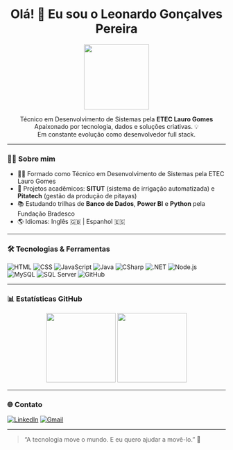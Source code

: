 <h1 align="center">Olá! 👋 Eu sou o Leonardo Gonçalves Pereira</h1>

<p align="center">
  <img src="https://media.giphy.com/media/3o7abB06u9bNzA8lu8/giphy.gif" width="150">
</p>

<p align="center">
  Técnico em Desenvolvimento de Sistemas pela <strong>ETEC Lauro Gomes</strong> <br>
  Apaixonado por tecnologia, dados e soluções criativas. 💡 <br>
  Em constante evolução como desenvolvedor full stack.
</p>

---

### 👨‍💻 Sobre mim

- 👨‍🎓 Formado como Técnico em Desenvolvimento de Sistemas pela ETEC Lauro Gomes  
- 💼 Projetos acadêmicos: **SITUT** (sistema de irrigação automatizada) e **Pitatech** (gestão da produção de pitayas)  
- 📚 Estudando trilhas de **Banco de Dados**, **Power BI** e **Python** pela Fundação Bradesco  
- 🌎 Idiomas: Inglês 🇬🇧 | Espanhol 🇪🇸

---

### 🛠️ Tecnologias & Ferramentas

![HTML](https://img.shields.io/badge/HTML5-E34F26?style=for-the-badge&logo=html5&logoColor=fff)
![CSS](https://img.shields.io/badge/CSS3-1572B6?style=for-the-badge&logo=css3&logoColor=fff)
![JavaScript](https://img.shields.io/badge/JavaScript-F7DF1E?style=for-the-badge&logo=javascript&logoColor=000)
![Java](https://img.shields.io/badge/Java-ED8B00?style=for-the-badge&logo=java&logoColor=fff)
![CSharp](https://img.shields.io/badge/C%23-239120?style=for-the-badge&logo=c-sharp&logoColor=fff)
![.NET](https://img.shields.io/badge/.NET-512BD4?style=for-the-badge&logo=dotnet&logoColor=fff)
![Node.js](https://img.shields.io/badge/Node.js-339933?style=for-the-badge&logo=nodedotjs&logoColor=fff)
![MySQL](https://img.shields.io/badge/MySQL-4479A1?style=for-the-badge&logo=mysql&logoColor=fff)
![SQL Server](https://img.shields.io/badge/SQL%20Server-CC2927?style=for-the-badge&logo=microsoftsqlserver&logoColor=fff)
![GitHub](https://img.shields.io/badge/GitHub-100000?style=for-the-badge&logo=github&logoColor=fff)

---

### 📊 Estatísticas GitHub

<p align="center">
  <img height="160em" src="https://github-readme-stats.vercel.app/api?username=LeoPereirasp&show_icons=true&theme=radical" />
  <img height="160em" src="https://github-readme-stats.vercel.app/api/top-langs/?username=LeoPereirasp&layout=compact&langs_count=7&theme=radical" />
</p>

---

### 🌐 Contato

[![LinkedIn](https://img.shields.io/badge/-LinkedIn-0A66C2?style=for-the-badge&logo=linkedin&logoColor=white)](https://www.linkedin.com/in/leonardo-pereira01)
[![Gmail](https://img.shields.io/badge/-Gmail-EA4335?style=for-the-badge&logo=gmail&logoColor=white)](mailto:leonardogonpereira@gmail.com)

---

> “A tecnologia move o mundo. E eu quero ajudar a movê-lo.” 🚀

